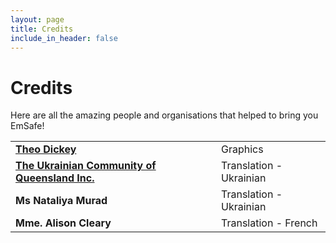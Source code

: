 ```yaml
---
layout: page
title: Credits
include_in_header: false
---
```


# Credits
Here are all the amazing people and organisations that helped to bring you EmSafe!

<table>
    <tr>
        <td><b><a href="https://www.linkedin.com/in/theo-dickey-5a647b227/" target="_blank">Theo Dickey</a></b></td>
        <td>Graphics</td>
    </tr>
    <tr>
        <td><b><a href="https://www.ukrqld.com.au/" target="_blank">The Ukrainian Community of Queensland Inc.</a></b></td>
        <td>Translation - Ukrainian</td>
    </tr>
    <tr>
        <td><b>Ms Nataliya Murad</b></td>
        <td>Translation - Ukrainian</td>
    </tr>
    <tr>
        <td><b>Mme. Alison Cleary</b></td>
        <td>Translation - French</td>
    </tr>
</table>

<br>
<br>
<br>
<br>
<br>
<br>
<br>
<br>
<br>
<br>
<br>
<br>
<br>
<br>
<br>
<br>
<br>
<br>